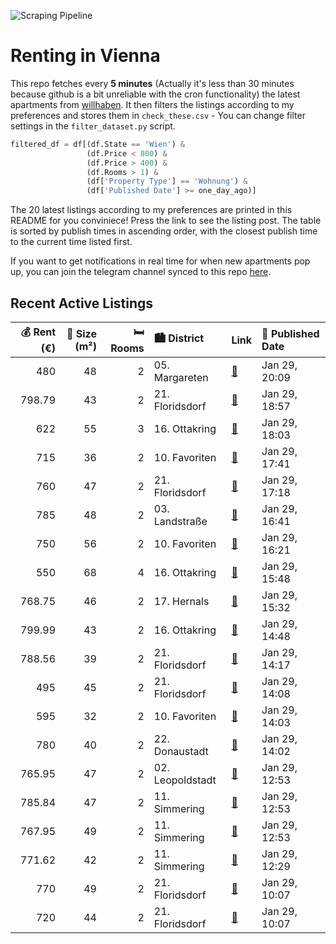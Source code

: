 ![Scraping Pipeline](https://github.com/AthomsG/renting-in-vienna/actions/workflows/run_pipeline.yml/badge.svg)


# Renting in Vienna

This repo fetches every **5 minutes** (Actually it's less than 30 minutes because github is a bit unreliable with the cron functionality) the latest apartments from [willhaben](https://www.willhaben.at/).
It then filters the listings according to my preferences and stores them in `check_these.csv` - You can change filter settings in the `filter_dataset.py` script.

```python
filtered_df = df[(df.State == 'Wien') & 
                 (df.Price < 800) &
                 (df.Price > 400) &
                 (df.Rooms > 1) &
                 (df['Property Type'] == 'Wohnung') &
                 (df['Published Date'] >= one_day_ago)]
```

The 20 latest listings according to my preferences are printed in this README for you conviniece! Press the link to see the listing post.
The table is sorted by publish times in ascending order, with the closest publish time to the current time listed first.

If you want to get notifications in real time for when new apartments pop up, you can join the telegram channel synced to this repo [here](https://t.me/+1HPAYOf5BSsyNTlk).

## Recent Active Listings

|   💰 Rent (€) |   📏 Size (m²) |   🛏️ Rooms | 🏙️ District      | Link                                                                                                                                                                                                                             | 📅 Published Date   |
|-------------:|--------------:|-----------:|:-----------------|:---------------------------------------------------------------------------------------------------------------------------------------------------------------------------------------------------------------------------------|:-------------------|
|       480    |            48 |          2 | 05. Margareten   | [🔗](https://www.willhaben.at/iad/immobilien/d/mietwohnungen/wien/wien-1050-margareten/gemeindewohnung-direktvergabe-vmd:30.11.2024-1376592591/)                                                                                  | Jan 29, 20:09      |
|       798.79 |            43 |          2 | 21. Floridsdorf  | [🔗](https://www.willhaben.at/iad/immobilien/d/mietwohnungen/wien/wien-1210-floridsdorf/komfortabler-erstbezug:-2-zimmer-wohnungen-im-21.-bezirk-mit-balkon-und-moderner-k%C3%BCche.---wohntraum-1104579405/)                     | Jan 29, 18:57      |
|       622    |            55 |          3 | 16. Ottakring    | [🔗](https://www.willhaben.at/iad/immobilien/d/mietwohnungen/wien/wien-1160-ottakring/gemeinde-wohnung-1918764507/)                                                                                                               | Jan 29, 18:03      |
|       715    |            36 |          2 | 10. Favoriten    | [🔗](https://www.willhaben.at/iad/immobilien/d/mietwohnungen/wien/wien-1100-favoriten/gem%C3%BCtliche-2--zimmer-whg---3-liftstock-inkl.-hz-u.-ww-993047565/)                                                                      | Jan 29, 17:41      |
|       760    |            47 |          2 | 21. Floridsdorf  | [🔗](https://www.willhaben.at/iad/immobilien/d/mietwohnungen/wien/wien-1210-floridsdorf/2-zimmer-wohnung-mit-balkon-n%C3%A4he-marchfeldkanal-879926782/)                                                                          | Jan 29, 17:18      |
|       785    |            48 |          2 | 03. Landstraße   | [🔗](https://www.willhaben.at/iad/immobilien/d/mietwohnungen/wien/wien-1030-landstra%C3%9Fe/rasumofskygasse:-gem%C3%BCtliche-2-zimmer-wohnung-in-hofruhelage-1248372906/)                                                         | Jan 29, 16:41      |
|       750    |            56 |          2 | 10. Favoriten    | [🔗](https://www.willhaben.at/iad/immobilien/d/mietwohnungen/wien/wien-1100-favoriten/provisionsfreie-mietwohnung-fernkorngasse-interessante-attraktive-2-zimmerwohnung-in-guter-lage-matzleinsdorferplatz-n%C3%A4he-2102019983/) | Jan 29, 16:21      |
|       550    |            68 |          4 | 16. Ottakring    | [🔗](https://www.willhaben.at/iad/immobilien/d/mietwohnungen/wien/wien-1160-ottakring/gemeindewohnung-zur-direktvergabe-936296652/)                                                                                               | Jan 29, 15:48      |
|       768.75 |            46 |          2 | 17. Hernals      | [🔗](https://www.willhaben.at/iad/immobilien/d/mietwohnungen/wien/wien-1170-hernals/helle-2-zimmerwohnung-%2B-begr%C3%BCnter-innenhof---im-17.-1655086503/)                                                                       | Jan 29, 15:32      |
|       799.99 |            43 |          2 | 16. Ottakring    | [🔗](https://www.willhaben.at/iad/immobilien/d/mietwohnungen/wien/wien-1160-ottakring/2-zimmer-%7C-u3-ottakring-%7C-garagenplatz-verf%C3%BCgbar-1041913329/)                                                                      | Jan 29, 14:48      |
|       788.56 |            39 |          2 | 21. Floridsdorf  | [🔗](https://www.willhaben.at/iad/immobilien/d/mietwohnungen/wien/wien-1210-floridsdorf/leo-131---hochwertige-neubauwohnungen-mit-anbindung-zu-u6-s-bahn-und-u1-in-leopoldau-mit-inkludierter-k%C3%BCche-1058670682/)             | Jan 29, 14:17      |
|       495    |            45 |          2 | 21. Floridsdorf  | [🔗](https://www.willhaben.at/iad/immobilien/d/mietwohnungen/wien/wien-1210-floridsdorf/vormerkticket-ab-dezember-2024-1731311323/)                                                                                               | Jan 29, 14:08      |
|       595    |            32 |          2 | 10. Favoriten    | [🔗](https://www.willhaben.at/iad/immobilien/d/mietwohnungen/wien/wien-1100-favoriten/provisionsfrei---sch%C3%B6ne-2-zimmer-wohnung-ideal-f%C3%BCr-p%C3%A4rchen-oder-singles-2109286336/)                                         | Jan 29, 14:03      |
|       780    |            40 |          2 | 22. Donaustadt   | [🔗](https://www.willhaben.at/iad/immobilien/d/mietwohnungen/wien/wien-1220-donaustadt/neubauwohnung-mit-balkon-und-idealer-anbindung-an-den-%C3%B6ffentlichen-nahverkehr-1651408411/)                                            | Jan 29, 14:02      |
|       765.95 |            47 |          2 | 02. Leopoldstadt | [🔗](https://www.willhaben.at/iad/immobilien/d/mietwohnungen/wien/wien-1020-leopoldstadt/hofseitige-2-zimmer-stielalbauwohnung---n%C3%A4he-u1-vorgartenstra%C3%9Fe-934931577/)                                                    | Jan 29, 12:53      |
|       785.84 |            47 |          2 | 11. Simmering    | [🔗](https://www.willhaben.at/iad/immobilien/d/mietwohnungen/wien/wien-1110-simmering/ina---p%C3%A4rchenwohnung-mit-perfektem-grundriss---n%C3%A4he-kaiserebersdorf-1590079860/)                                                  | Jan 29, 12:53      |
|       767.95 |            49 |          2 | 11. Simmering    | [🔗](https://www.willhaben.at/iad/immobilien/d/mietwohnungen/wien/wien-1110-simmering/terrassentraum-f%C3%BCr-p%C3%A4rchen---wohnung-mit-perfektem-grundriss---n%C3%A4he-einkaufszentrum-huma-eleven-1338398862/)                 | Jan 29, 12:53      |
|       771.62 |            42 |          2 | 11. Simmering    | [🔗](https://www.willhaben.at/iad/immobilien/d/mietwohnungen/wien/wien-1110-simmering/n%C3%A4he-schloss-neugeb%C3%A4ude---wohnung-perfekt-f%C3%BCr-singles-oder-p%C3%A4rchen-mit-freifl%C3%A4che-1759659165/)                     | Jan 29, 12:29      |
|       770    |            49 |          2 | 21. Floridsdorf  | [🔗](https://www.willhaben.at/iad/immobilien/d/mietwohnungen/wien/wien-1210-floridsdorf/jetzt-mieten-sp%C3%A4ter-kaufen:-wohnen-in-stammersdorfer-naturidylle-761411382/)                                                         | Jan 29, 10:07      |
|       720    |            44 |          2 | 21. Floridsdorf  | [🔗](https://www.willhaben.at/iad/immobilien/d/mietwohnungen/wien/wien-1210-floridsdorf/mietwohnung-genie%C3%9Fen-kaufoption-nutzen:-wohnen-in-stammersdorfer-naturkulisse-761411356/)                                            | Jan 29, 10:07      |
